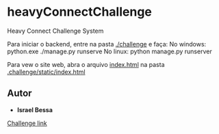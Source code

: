 # heavyConnectChallenge
 Heavy Connect Challenge System

Para iniciar o backend, entre na pasta [./challenge](https://github.com/Ibessas/heavyConnectChallenge/tree/master/challenge) e faça:
  No windows: python.exe ./manage.py runserve
  No linux: python manage.py runserver

Para vew o site web, abra o arquivo [index.html](https://github.com/Ibessas/heavyConnectChallenge/blob/master/challenge/static/index.html) na pasta [.challenge/static/index.html](https://github.com/Ibessas/heavyConnectChallenge/tree/master/challenge/static)
## Autor
* **Israel Bessa** 


[Challenge link](https://github.com/FSPinho/hc-challenge/blob/master/README.md)
